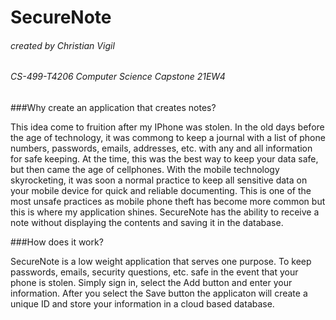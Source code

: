 # SecureNote
###### created by Christian Vigil
###### CS-499-T4206 Computer Science Capstone 21EW4

###Why create an application that creates notes?

This idea come to fruition after my IPhone was stolen. In the old days before the age of technology, it was commong to keep a journal with a list of phone numbers, 
passwords, emails, addresses, etc. with any and all information for safe keeping. At the time, this was the best way to keep your data safe, but then came the age of cellphones. With the mobile technology skyrocketing, it was soon a normal practice to keep all sensitive data on your mobile device for quick and reliable documenting. This is one of the most unsafe practices as mobile phone theft has become more common but this is where my application shines. SecureNote has the ability to receive a note without displaying the contents and saving it in the database. 

###How does it work?

SecureNote is a low weight application that serves one purpose. To keep passwords, emails, security questions, etc. safe in the event that your phone is stolen. Simply sign in, select the Add button and enter your information. After you select the Save button the applicaton will create a unique ID and store your information in a cloud based database.
